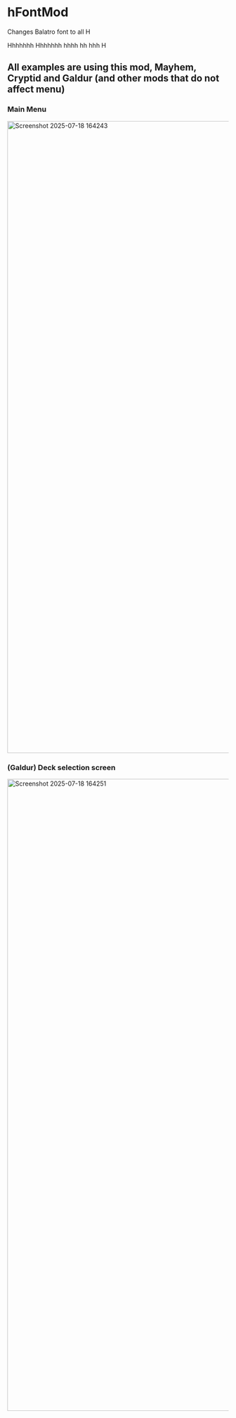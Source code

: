 # hFontMod
Changes Balatro font to all H

Hhhhhhh Hhhhhhh hhhh hh hhh H

## All examples are using this mod, Mayhem, Cryptid and Galdur (and other mods that do not affect menu)
### Main Menu
<img width="3439" height="1439" alt="Screenshot 2025-07-18 164243" src="https://github.com/user-attachments/assets/205792cf-5e89-4a48-9053-8ea3356911a0" />

### (Galdur) Deck selection screen
<img width="3439" height="1439" alt="Screenshot 2025-07-18 164251" src="https://github.com/user-attachments/assets/ab174c82-af65-4736-9bb4-145a66b4d44d" />
